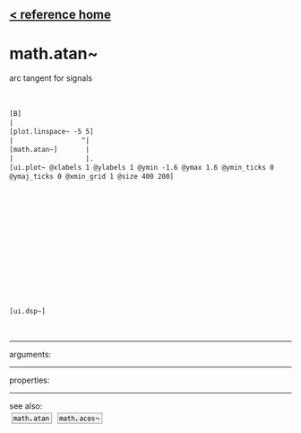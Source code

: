 [< reference home](ceammc_lib.html)
---

# math.atan~


arc tangent for signals

```


[B]
|
[plot.linspace~ -5 5]
|                 ^|
[math.atan~]       |
|                  |.
[ui.plot~ @xlabels 1 @ylabels 1 @ymin -1.6 @ymax 1.6 @ymin_ticks 0 @ymaj_ticks 0 @xmin_grid 1 @size 400 200]














[ui.dsp~]

            
```

---
arguments:


---
properties:


---
see also:<br>
[![math.atan](img/object_math.atan.png)](math.atan.html)
[![math.acos~](img/object_math.acos~.png)](math.acos~.html)
